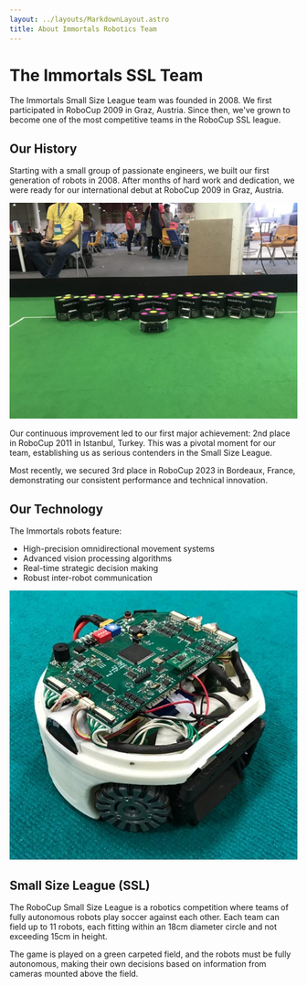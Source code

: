 ```yaml
---
layout: ../layouts/MarkdownLayout.astro
title: About Immortals Robotics Team
---
```


# The Immortals SSL Team

The Immortals Small Size League team was founded in 2008. We first participated in RoboCup 2009 in Graz, Austria. Since then, we've grown to become one of the most competitive teams in the RoboCup SSL league.

## Our History

Starting with a small group of passionate engineers, we built our first generation of robots in 2008. After months of hard work and dedication, we were ready for our international debut at RoboCup 2009 in Graz, Austria.

![Our Team](/assets/robots.jpeg)

Our continuous improvement led to our first major achievement: 2nd place in RoboCup 2011 in Istanbul, Turkey. This was a pivotal moment for our team, establishing us as serious contenders in the Small Size League.

Most recently, we secured 3rd place in RoboCup 2023 in Bordeaux, France, demonstrating our consistent performance and technical innovation.

## Our Technology

The Immortals robots feature:

- High-precision omnidirectional movement systems
- Advanced vision processing algorithms
- Real-time strategic decision making
- Robust inter-robot communication

![Our Robot](/assets/robot-3D.jpeg)

## Small Size League (SSL)

The RoboCup Small Size League is a robotics competition where teams of fully autonomous robots play soccer against each other. Each team can field up to 11 robots, each fitting within an 18cm diameter circle and not exceeding 15cm in height.

The game is played on a green carpeted field, and the robots must be fully autonomous, making their own decisions based on information from cameras mounted above the field.
